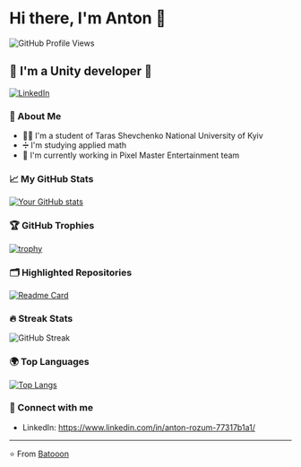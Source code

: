 # Hi there, I'm Anton 👋

![GitHub Profile Views](https://komarev.com/ghpvc/?username=Batooon&color=blue)

## 🌱 I'm a Unity developer 🚀

[![LinkedIn](https://img.shields.io/badge/-LinkedIn-blue?style=flat-square&logo=Linkedin&logoColor=white&link=https://www.linkedin.com/in/anton-rozum-77317b1a1/)](https://www.linkedin.com/in/anton-rozum-77317b1a1/)

### 📖 About Me

- 👨‍🎓 I'm a student of Taras Shevchenko National University of Kyiv
- ➗ I'm studying applied math
- 🔭 I'm currently working in Pixel Master Entertainment team

### 📈 My GitHub Stats

[![Your GitHub stats](https://github-readme-stats.vercel.app/api?username=Batooon&show_icons=true&theme=radical)](https://github.com/Batooon/github-readme-stats)

### 🏆 GitHub Trophies

[![trophy](https://github-profile-trophy.vercel.app/?username=Batooon&theme=nord&column=7)](https://github.com/ryo-ma/github-profile-trophy)

### 🗂️ Highlighted Repositories

[![Readme Card](https://github-readme-stats.vercel.app/api/pin/?username=Batooon&repo=Plants-vs-Zombies&theme=vue)](https://github.com/Batooon/Plants-vs-Zombies)

### 🔥 Streak Stats

![GitHub Streak](https://github-readme-streak-stats.herokuapp.com/?user=Batooon&theme=dark)

### 🌍 Top Languages

[![Top Langs](https://github-readme-stats.vercel.app/api/top-langs/?username=Batooon&layout=compact)](https://github.com/Batooon/github-readme-stats)

### 🤝 Connect with me

- LinkedIn: https://www.linkedin.com/in/anton-rozum-77317b1a1/

---

⭐️ From [Batooon](https://github.com/Batooon)
